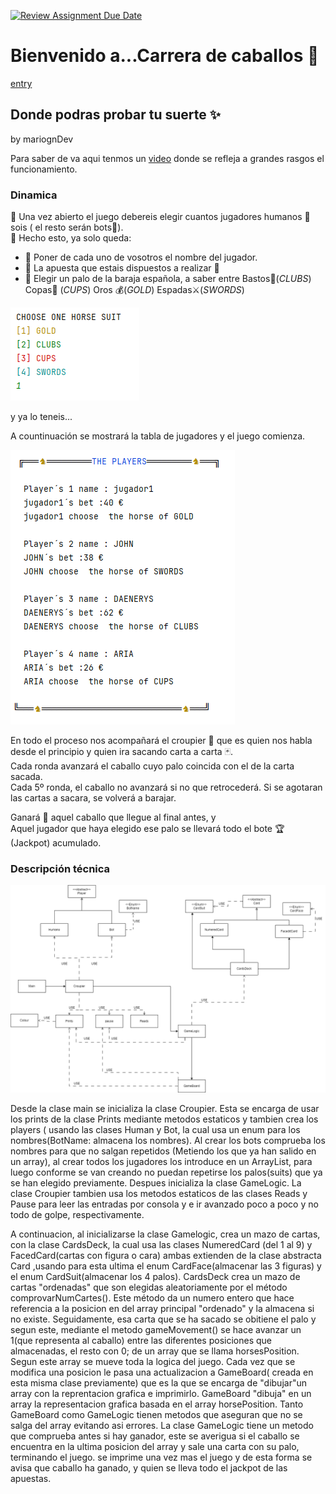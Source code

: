 [![Review Assignment Due Date](https://classroom.github.com/assets/deadline-readme-button-22041afd0340ce965d47ae6ef1cefeee28c7c493a6346c4f15d667ab976d596c.svg)](https://classroom.github.com/a/NOc7-NRr)


# Bienvenido a...Carrera de caballos 🐎
[entry](horseRace.png)
## Donde podras probar tu suerte ✨ 
by mariognDev


 Para saber de va aqui tenmos un [video](https://www.tiktok.com/@crown_ex/video/7224712441635163438) donde se refleja a grandes rasgos el funcionamiento.

### Dinamica
🔷  Una vez abierto el juego debereis elegir cuantos jugadores humanos 👨 sois ( el resto serán bots🤖).  
🔷  Hecho esto, ya solo queda:
+ 🔹 Poner de cada uno de vosotros el nombre del jugador. 
+ 🔹 La apuesta que  estais dispuestos a realizar 🤑
+ 🔹 Elegir un palo de la baraja española, a saber entre Bastos🌿(*CLUBS*) Copas🍷 (*CUPS*) Oros 💰(*GOLD*) Espadas⚔️️(*SWORDS*)  

![suits](web_elements/suits.png)

y ya lo teneis... 

A countinuación se mostrará la tabla de jugadores y el juego comienza.

![players](web_elements/players.png)

En todo el proceso nos acompañará el croupier 🤵 que es quien nos habla desde el principio y quien ira sacando carta a carta 🃏.  
Cada ronda avanzará el caballo cuyo palo coincida con el de la carta sacada.  
Cada 5º ronda, el caballo no avanzará si no que retrocederá.
Si se agotaran las cartas a sacara, se volverá a barajar.

Ganará 🥇 aquel caballo que llegue al final antes, y   
Aquel jugador que haya elegido ese palo se llevará todo el bote 🏆 (Jackpot) acumulado.

### Descripción técnica

![UMLclass](/horseRaceUML.png)

Desde la clase main se inicializa la clase Croupier. Esta se encarga de usar los prints de la clase Prints mediante metodos estaticos y tambien crea los players ( usando las clases Human y Bot, la cual usa un enum para los nombres(BotName: almacena los nombres). Al crear los bots comprueba los nombres para que no salgan repetidos (Metiendo los que ya han salido en un array), al crear todos los jugadores los introduce en un ArrayList, para luego conforme se van creando no puedan repetirse los palos(suits) que ya se han elegido previamente.
Despues inicializa la clase GameLogic. La clase Croupier tambien usa los metodos estaticos de las clases Reads y Pause para leer las entradas por consola y e ir avanzado poco a poco y no todo de golpe, respectivamente.

A continuacion, al inicializarse la clase Gamelogic, crea un mazo de cartas, con la clase CardsDeck, la cual usa las clases NumeredCard (del 1 al 9) y FacedCard(cartas con figura o cara) ambas extienden de la clase abstracta Card ,usando para esta ultima el enum CardFace(almacenar las 3 figuras) y el enum CardSuit(almacenar los 4 palos).
CardsDeck crea un mazo de cartas "ordenadas" que son elegidas aleatoriamente por el método comprovarNumCartes(). Este método da un numero entero que hace referencia a la posicion en del array principal "ordenado" y la almacena si no existe.
Seguidamente, esa carta que se ha sacado se obitiene el palo y segun este, mediante el metodo gameMovement() se hace avanzar un 1(que representa al caballo) entre las diferentes posiciones que almacenadas, el resto con 0; de un array que se llama horsesPosition. Segun este array se mueve toda la logica del juego. Cada vez que se modifica una posicion le pasa una actualizacion a GameBoard( creada en esta misma clase previamente) que es la que se encarga de "dibujar"un array con la reprentacion grafica e imprimirlo.
GameBoard "dibuja" en un array la representacion grafica basada en el array horsePosition.
Tanto GameBoard como GameLogic tienen metodos que aseguran que no se salga del array evitando asi errores.
La clase GameLogic tiene un metodo que comprueba antes si hay ganador, este se averigua si el caballo se encuentra en la ultima posicion del array y sale una carta con su palo, terminando el juego.
se imprime una vez mas el juego y de esta forma se avisa que caballo ha ganado, y quien se lleva todo el jackpot de las apuestas.





